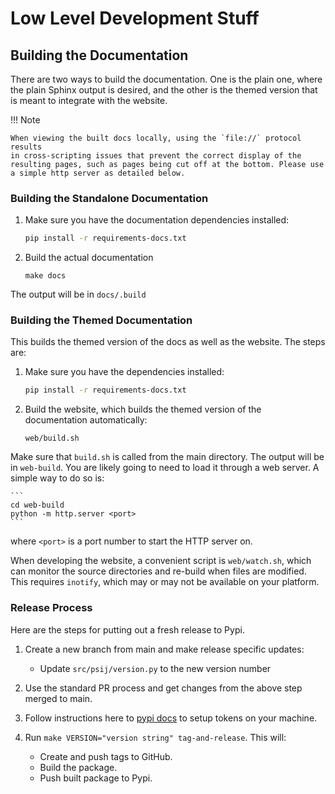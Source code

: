 # Low Level Development Stuff

## Building the Documentation

There are two ways to build the documentation. One is the plain one, where
the plain Sphinx output is desired, and the other is the themed version that
is meant to integrate with the website.

!!! Note

    When viewing the built docs locally, using the `file://` protocol results
    in cross-scripting issues that prevent the correct display of the
    resulting pages, such as pages being cut off at the bottom. Please use
    a simple http server as detailed below.

### Building the Standalone Documentation

1. Make sure you have the documentation dependencies installed:
    ```sh
    pip install -r requirements-docs.txt
    ```

2.  Build the actual documentation
    ```
    make docs
    ```

The output will be in `docs/.build`


### Building the Themed Documentation

This builds the themed version of the docs as well as the website. The steps
are:

1. Make sure you have the dependencies installed:
    ```sh
    pip install -r requirements-docs.txt
    ```

2. Build the website, which builds the themed version of the documentation
automatically:
    ```
    web/build.sh
    ```

Make sure that `build.sh` is called from the main directory. The output will
be in `web-build`. You are likely going to need to load it through a web
server. A simple way to do so is:

    ```
    cd web-build
    python -m http.server <port>
    ```

where `<port>` is a port number to start the HTTP server on.

When developing the website, a convenient script is `web/watch.sh`, which can
monitor the source directories and re-build when files are modified. This
requires `inotify`, which may or may not be available on your platform.


### Release Process

Here are the steps for putting out a fresh release to Pypi.

1. Create a new branch from main and make release specific updates:
    * Update `src/psij/version.py` to the new version number

2. Use the standard PR process and get changes from the above step merged to main.

3. Follow instructions here to [pypi docs](https://pypi.org/help/#apitoken) to
   setup tokens on your machine.

4. Run `make VERSION="version string" tag-and-release`. This will:
    * Create and push tags to GitHub.
    * Build the package.
    * Push built package to Pypi.
